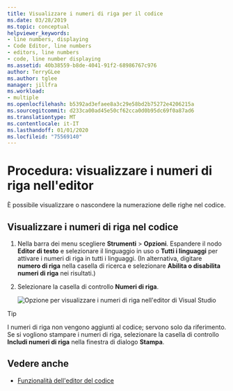 ```yaml
---
title: Visualizzare i numeri di riga per il codice
ms.date: 03/28/2019
ms.topic: conceptual
helpviewer_keywords:
- line numbers, displaying
- Code Editor, line numbers
- editors, line numbers
- code, line number displaying
ms.assetid: 40b38559-b8de-4041-91f2-68986767c976
author: TerryGLee
ms.author: tglee
manager: jillfra
ms.workload:
- multiple
ms.openlocfilehash: b5392ad3efaee8a3c29e58bd2b75272e4206215a
ms.sourcegitcommit: d233ca00ad45e50cf62cca0d0b95dc69f0a87ad6
ms.translationtype: MT
ms.contentlocale: it-IT
ms.lasthandoff: 01/01/2020
ms.locfileid: "75569140"
---
```

# <a name="how-to-display-line-numbers-in-the-editor"></a>Procedura: visualizzare i numeri di riga nell'editor

È possibile visualizzare o nascondere la numerazione delle righe nel codice.

## <a name="display-line-numbers-in-code"></a>Visualizzare i numeri di riga nel codice

1. Nella barra dei menu scegliere **Strumenti** > **Opzioni**. Espandere il nodo **Editor di testo** e selezionare il linguaggio in uso o **Tutti i linguaggi** per attivare i numeri di riga in tutti i linguaggi. (In alternativa, digitare **numero di riga** nella casella di ricerca e selezionare **Abilita o disabilita numeri di riga** nei risultati.)

2. Selezionare la casella di controllo **Numeri di riga**.

   ![Opzione per visualizzare i numeri di riga nell'editor di Visual Studio](../../ide/reference/media/line-numbers-option.png)

> [!TIP]
> I numeri di riga non vengono aggiunti al codice; servono solo da riferimento. Se si vogliono stampare i numeri di riga, selezionare la casella di controllo **Includi numeri di riga** nella finestra di dialogo **Stampa**.

## <a name="see-also"></a>Vedere anche

- [Funzionalità dell'editor del codice](../../ide/writing-code-in-the-code-and-text-editor.md)
